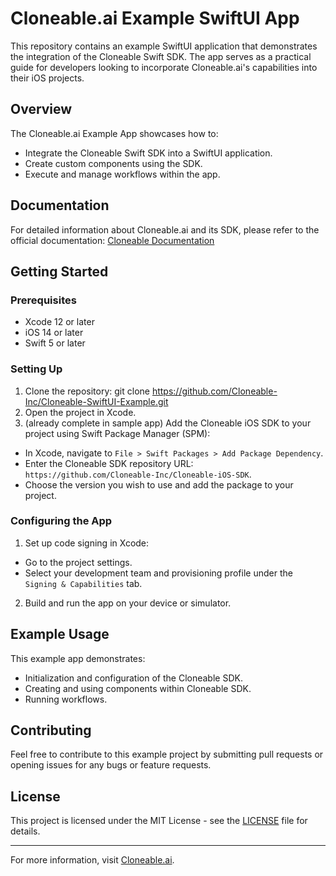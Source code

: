# Cloneable.ai Example SwiftUI App

This repository contains an example SwiftUI application that demonstrates the integration of the Cloneable Swift SDK. The app serves as a practical guide for developers looking to incorporate Cloneable.ai's capabilities into their iOS projects.

## Overview

The Cloneable.ai Example App showcases how to:
- Integrate the Cloneable Swift SDK into a SwiftUI application.
- Create custom components using the SDK.
- Execute and manage workflows within the app.

## Documentation

For detailed information about Cloneable.ai and its SDK, please refer to the official documentation: [Cloneable Documentation](https://docs.cloneable.ai)

## Getting Started

### Prerequisites

- Xcode 12 or later
- iOS 14 or later
- Swift 5 or later

### Setting Up

1. Clone the repository:
git clone https://github.com/Cloneable-Inc/Cloneable-SwiftUI-Example.git
2. Open the project in Xcode.
3. (already complete in sample app) Add the Cloneable iOS SDK to your project using Swift Package Manager (SPM):
- In Xcode, navigate to `File > Swift Packages > Add Package Dependency`.
- Enter the Cloneable SDK repository URL: `https://github.com/Cloneable-Inc/Cloneable-iOS-SDK`.
- Choose the version you wish to use and add the package to your project.

### Configuring the App

1. Set up code signing in Xcode:
- Go to the project settings.
- Select your development team and provisioning profile under the `Signing & Capabilities` tab.
2. Build and run the app on your device or simulator.

## Example Usage

This example app demonstrates:
- Initialization and configuration of the Cloneable SDK.
- Creating and using components within Cloneable SDK.
- Running workflows.

## Contributing

Feel free to contribute to this example project by submitting pull requests or opening issues for any bugs or feature requests.

## License

This project is licensed under the MIT License - see the [LICENSE](LICENSE) file for details.

---

For more information, visit [Cloneable.ai](https://cloneable.ai).
